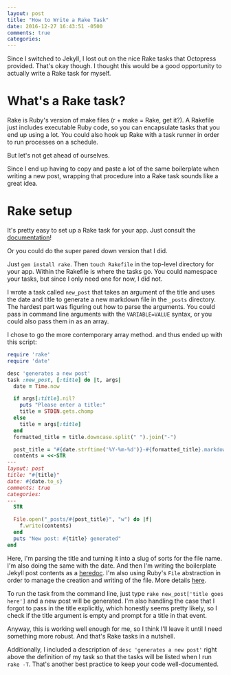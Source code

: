 ```yaml
---
layout: post
title: "How to Write a Rake Task"
date: 2016-12-27 16:43:51 -0500 
comments: true
categories: 
---
```


Since I switched to Jekyll, I lost out on the nice Rake tasks that Octopress
provided. That's okay though. I thought this would be a good opportunity to
actually write a Rake task for myself.

# What's a Rake task? 

Rake is Ruby's version of make files (r + make = Rake, get it?). A Rakefile
just includes executable Ruby code, so you can encapsulate tasks that you
end up using a lot. You could also hook up Rake with a task runner in order
to run processes on a schedule.

But let's not get ahead of ourselves. 

Since I end up having to copy and paste a lot of the same boilerplate when
writing a new post, wrapping that procedure into a Rake task sounds like a
great idea.

# Rake setup

It's pretty easy to set up a Rake task for your app. Just consult the
[documentation](http://rake.rubyforge.org/doc/rakefile_rdoc.html#label-Tasks+with+Arguments)!

Or you could do the super pared down version that I did.

Just `gem install rake`. Then `touch Rakefile` in the top-level directory
for your app. Within the Rakefile is where the tasks go. You could namespace
  your tasks, but since I only need one for now, I did not. 

I wrote a task called `new_post` that takes an argument of the title and
uses the date and title to generate a new markdown file in the `_posts`
directory. The hardest part was figuring out how to parse the arguments. You
could pass in command line arguments with the `VARIABLE=VALUE` syntax, or
you could also pass them in as an array. 

I chose to go the more contemporary array method. and thus ended up with
this script: 

```ruby
require 'rake'
require 'date'

desc 'generates a new post'
task :new_post, [:title] do |t, args|
  date = Time.now

  if args[:title].nil?
    puts "Please enter a title:"
    title = STDIN.gets.chomp
  else
    title = args[:title]
  end
  formatted_title = title.downcase.split(" ").join("-")

  post_title = "#{date.strftime('%Y-%m-%d')}-#{formatted_title}.markdown"
  contents = <<-STR 
---
layout: post
title: "#{title}"
date: #{date.to_s} 
comments: true
categories: 
---
  STR

  File.open("_posts/#{post_title}", "w") do |f|
    f.write(contents)
  end
  puts "New post: #{title} generated"
end

```
Here, I'm parsing the title and turning it into a slug of sorts for the
file name. I'm also doing the same with the date. And then I'm writing the
boilerplate Jekyll post contents as a
[heredoc](http://blog.jayfields.com/2006/12/ruby-multiline-strings-here-doc-or.html). I'm also using Ruby's `File` abstraction in order to manage the creation and writing of the file. More details [here](https://ruby-doc.org/core-2.2.0/File.html#method-c-new). 

To run the task from the command line, just type `rake new_post['title goes
here']` and a new post will be generated. I'm also handling the case that I
forgot to pass in the title explicitly, which honestly seems pretty likely,
so I check if the title argument is empty and prompt for a title in that
event. 

Anyway, this is working well enough for me, so I think I'll leave it until I
need something more robust. And that's Rake tasks in a nutshell.

Additionally, I included a description of `desc 'generates a new post'` right
above the definition of my task so that the tasks will be listed when I run
`rake -T`. That's another best practice to keep your code well-documented.
